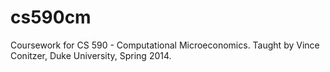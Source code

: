 cs590cm
=======

Coursework for CS 590 - Computational Microeconomics. Taught by Vince Conitzer, Duke University, Spring 2014. 
